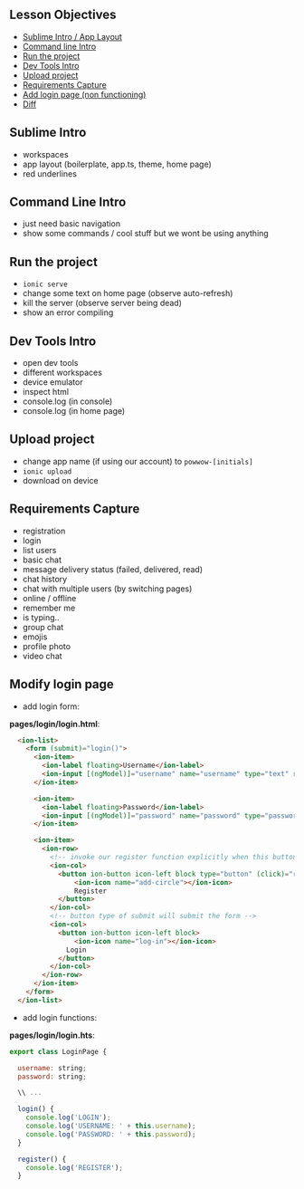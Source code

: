 ## Lesson Objectives

* [Sublime Intro / App Layout](#sublime-intro)
* [Command line Intro](#command-line-intro)
* [Run the project](#run-the-project)
* [Dev Tools Intro](#dev-tools-intro)
* [Upload project](#upload-the-project)
* [Requirements Capture](#requirements-capture)
* [Add login page (non functioning)](#add-login-page)
* [Diff](https://github.com/lathonez/powwow/compare/lesson-one...lesson-two)

## Sublime Intro

* workspaces
* app layout (boilerplate, app.ts, theme, home page)
* red underlines

## Command Line Intro

* just need basic navigation
* show some commands / cool stuff but we wont be using anything

## Run the project

* `ionic serve`
* change some text on home page (observe auto-refresh)
* kill the server (observe server being dead)
* show an error compiling

## Dev Tools Intro

* open dev tools
* different workspaces
* device emulator
* inspect html
* console.log (in console)
* console.log (in home page)

## Upload project

* change app name (if using our account) to `powwow-[initials]`
* `ionic upload`
* download on device

## Requirements Capture

* registration
* login
* list users
* basic chat
* message delivery status (failed, delivered, read)
* chat history
* chat with multiple users (by switching pages)
* online / offline
* remember me
* is typing..
* group chat
* emojis
* profile photo
* video chat

## Modify login page

* add login form:

**pages/login/login.html**:

```html
  <ion-list>
    <form (submit)="login()">
      <ion-item>
        <ion-label floating>Username</ion-label>
        <ion-input [(ngModel)]="username" name="username" type="text" required></ion-input>
      </ion-item>

      <ion-item>
        <ion-label floating>Password</ion-label>
        <ion-input [(ngModel)]="password" name="password" type="password" required></ion-input>
      </ion-item>

      <ion-item>
        <ion-row>
          <!-- invoke our register function explicitly when this button is clicked -->
          <ion-col>
          	<button ion-button icon-left block type="button" (click)="register()">
          		<ion-icon name="add-circle"></ion-icon>
          		Register
          	</button>
          </ion-col>
          <!-- button type of submit will submit the form -->
          <ion-col>
          	<button ion-button icon-left block>
          		<ion-icon name="log-in"></ion-icon>
              Login
            </button>
          </ion-col>
        </ion-row>
      </ion-item>
    </form>
  </ion-list>
```

* add login functions:

**pages/login/login.hts**:

```javascript
export class LoginPage {

  username: string;
  password: string;

  \\ ...

  login() {
    console.log('LOGIN');
    console.log('USERNAME: ' + this.username);
    console.log('PASSWORD: ' + this.password);
  }

  register() {
    console.log('REGISTER');
  }
```
